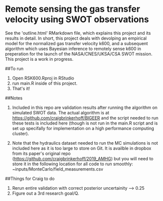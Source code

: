 # Remote sensing the gas transfer velocity using SWOT observations

See the 'outline.html' RMarkdown file, which explains this project and its results in detail. In short, this project deals with devolping an empirical model for the normalized gas transfer velocity k600, and a subsequent algorithm which uses Bayesian inference to remotely sense k600 in preperation for the launch of the NASA/CNES/UKSA/CSA SWOT mission. This project is a work in progress.

##To run
1) Open RSK600.Rproj in RStudio
2) run main.R inside of this project.
3) That's it!


##Notes
1) Included in this repo are validation results after running the algorithm on simulated SWOT data. The actual algorithm is at https://github.com/craigbrinkerhoff/BIGEER and the script needed to run these tests is included here (though is not run in the main.R script and is set up specifally for implementation on a high performance computing cluster).

2) Note that the hydraulics dataset needed to run the MC simulations is not included here as it is too large to store on Git. It is availble in dropbox from its paper's original repo (https://github.com/craigbrinkerhoff/2019_AMHG) but you will need to store it in the following location for all code to run smoothly: ~inputs/MonteCarlo/field_measurements.csv

##Things for Craig to do
1) Rerun entire validation with correct posterior uncertainity --> 0.25
2) Figure out a 3rd research goal/Q.
